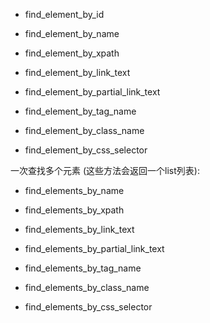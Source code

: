 - find_element_by_id

- find_element_by_name

- find_element_by_xpath

- find_element_by_link_text

- find_element_by_partial_link_text

- find_element_by_tag_name

- find_element_by_class_name

- find_element_by_css_selector



一次查找多个元素 (这些方法会返回一个list列表):

- find_elements_by_name

- find_elements_by_xpath

- find_elements_by_link_text

- find_elements_by_partial_link_text

- find_elements_by_tag_name

- find_elements_by_class_name

- find_elements_by_css_selector

